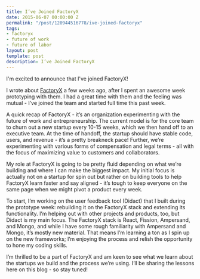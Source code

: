```yaml
---
title: I’ve Joined FactoryX
date: 2015-06-07 00:00:00 Z
permalink: "/post/120944516778/ive-joined-factoryx"
tags:
- factoryx
- future of work
- future of labor
layout: post
template: post
description: I’ve Joined FactoryX
---
```


<p>I'm excited to announce that I've joined FactoryX!</p><p>I wrote about <a href="http://blog.randylubin.com/post/118542906483/a-week-with-factoryx">FactoryX</a> a few weeks ago, after I spent an awesome week prototyping with them. I had a great time with them and the feeling was mutual - I’ve joined the team and started full time this past week.</p><p>A quick recap of FactoryX - it’s an organization experimenting with the future of work and entrepreneurship. The current model is for the core team to churn out a new startup every 10-15 weeks, which we then hand off to an executive team. At the time of handoff, the startup should have stable code, users, and revenue - it’s a pretty breakneck pace! Further, we’re experimenting with various forms of compensation and legal terms - all with the focus of maximizing value to customers and collaborators.</p><p>My role at FactoryX is going to be pretty fluid depending on what we’re building and where I can make the biggest impact. My initial focus is actually not on a startup for spin out but rather on building tools to help FactoryX learn faster and say aligned - it’s tough to keep everyone on the same page when we might pivot a product every week.</p><p>To start, I’m working on the user feedback tool (Didact) that I built during the prototype week: rebuilding it on the FactoryX stack and extending its functionality. I’m helping out with other projects and products, too, but Didact is my main focus. The FactoryX stack is React, Fission, Ampersand, and Mongo, and while I have some rough familiarity with Ampersand and Mongo, it’s mostly new material. That means I’m learning a ton as I spin up on the new frameworks; I’m enjoying the process and relish the opportunity to hone my coding skills.</p><p>I’m thrilled to be a part of FactoryX and am keen to see what we learn about the startups we build and the process we’re using. I’ll be sharing the lessons here on this blog - so stay tuned!</p>